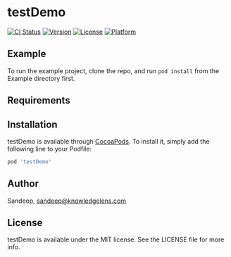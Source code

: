 # testDemo

[![CI Status](https://img.shields.io/travis/Sandeep/testDemo.svg?style=flat)](https://travis-ci.org/Sandeep/testDemo)
[![Version](https://img.shields.io/cocoapods/v/testDemo.svg?style=flat)](https://cocoapods.org/pods/testDemo)
[![License](https://img.shields.io/cocoapods/l/testDemo.svg?style=flat)](https://cocoapods.org/pods/testDemo)
[![Platform](https://img.shields.io/cocoapods/p/testDemo.svg?style=flat)](https://cocoapods.org/pods/testDemo)

## Example

To run the example project, clone the repo, and run `pod install` from the Example directory first.

## Requirements

## Installation

testDemo is available through [CocoaPods](https://cocoapods.org). To install
it, simply add the following line to your Podfile:

```ruby
pod 'testDemo'
```

## Author

Sandeep, sandeep@knowledgelens.com

## License

testDemo is available under the MIT license. See the LICENSE file for more info.
